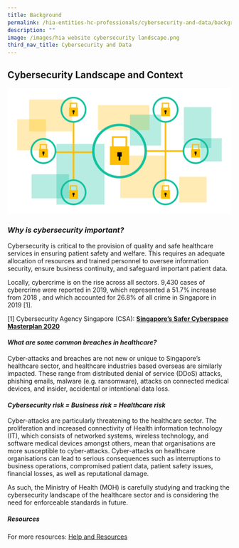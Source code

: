 ```yaml
---
title: Background
permalink: /hia-entities-hc-professionals/cybersecurity-and-data/background/
description: ""
image: /images/hia website cybersecurity landscape.png
third_nav_title: Cybersecurity and Data
---
```

**Cybersecurity Landscape and Context**
---------------------------------------
![](/images/hia%20website%20cybersecurity%20landscape.png)
### _Why is cybersecurity important?_

Cybersecurity is critical to the provision of quality and safe healthcare services in ensuring patient safety and welfare. This requires an adequate allocation of resources and trained personnel to oversee information security, ensure business continuity, and safeguard important patient data.  
  
Locally, cybercrime is on the rise across all sectors. 9,430 cases of cybercrime were reported in 2019, which represented a 51.7% increase from 2018 , and which accounted for 26.8% of all crime in Singapore in 2019 [1].

  

[1] Cybersecurity Agency Singapore (CSA): [**Singapore’s Safer Cyberspace Masterplan 2020**](https://www.csa.gov.sg/news/publications/safer-cyberspace-masterplan)

#### _What are some common breaches in healthcare?_

Cyber-attacks and breaches are not new or unique to Singapore’s healthcare sector, and healthcare industries based overseas are similarly impacted. These range from distributed denial of service (DDoS) attacks, phishing emails, malware (e.g. ransomware), attacks on connected medical devices, and insider, accidental or intentional data loss.

  

#### _Cybersecurity risk = Business risk = Healthcare risk_

Cyber-attacks are particularly threatening to the healthcare sector. The proliferation and increased connectivity of Health information technology (IT), which consists of networked systems, wireless technology, and software medical devices amongst others, mean that organisations are more susceptible to cyber-attacks. Cyber-attacks on healthcare organisations can lead to serious consequences such as interruptions to business operations, compromised patient data, patient safety issues, financial losses, as well as reputational damage.  
  
As such, the Ministry of Health (MOH) is carefully studying and tracking the cybersecurity landscape of the healthcare sector and is considering the need for enforceable standards in future.

##### Resources
For more resources: [Help and Resources](/help-and-resources)